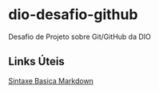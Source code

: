 # dio-desafio-github

Desafio de Projeto sobre Git/GitHub da DIO

## Links Úteis

[Sintaxe Basica Markdown](https://www.markdownguide.org/basic-syntax/)
